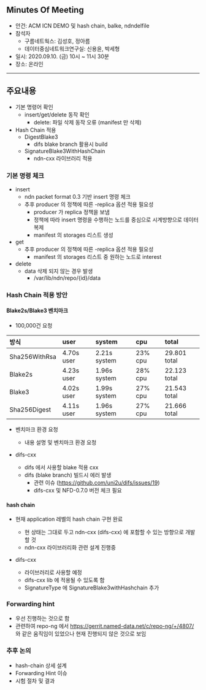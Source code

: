 ## Minutes Of Meeting
- 안건: ACM ICN DEMO 및 hash chain, balke, ndndelfile
- 참석자
  - 구름네트웍스: 김성호, 정아름
  - 데이터중심네트워크연구실: 신용윤, 박세형
- 일시: 2020.09.10. (금) 10시 ~ 11시 30분
- 장소: 온라인

---

## 주요내용
- 기본 명령어 확인
  - insert/get/delete 동작 확인
    - delete: 파일 삭제 동작 오류 (manifest 만 삭제)
- Hash Chain 적용
  - DigestBlake3
    - difs blake branch 활용시 build
  - SignatureBlake3WithHashChain
    - ndn-cxx 라이브러리 적용

### 기본 명령 체크
- insert
  - ndn packet format 0.3 기반 insert 명령 체크
  - 추후 producer 의 정책에 따른 -replica 옵션 적용 필요성
    - producer 가 replica 정책을 보냄
    - 정책에 따라 insert 명령을 수행하는 노드를 중심으로 시계방향으로 데이터 복제
    - manifest 의 storages 리스트 생성
- get
  - 추후 producer 의 정책에 따른 -replica 옵션 적용 필요성
    - manifest 의 storages 리스트 중 원하는 노드로 interest
- delete
  - data 삭제 되지 않는 경우 발생
    - /var/lib/ndn/repo/{id}/data

### Hash Chain 적용 방안

#### Blake2s/Blake3 벤치마크
- 100,000건 요청
  
|방식|user|system|cpu|total|
|:---|:---|:---|:---|:---|
|Sha256WithRsa|4.70s user|2.21s system|23% cpu|29.801 total|
|Blake2s|4.23s user|1.96s system|28% cpu|22.123 total|
|Blake3|4.02s user|1.99s system|27% cpu|21.543 total|
|Sha256Digest|4.11s user|1.96s system|27% cpu|21.666 total|

- 벤치마크 환경 요청
  - 내용 설명 및 벤치마크 환경 요청

- difs-cxx
  - difs 에서 사용할 blake 적용 cxx
  - difs (blake branch) 빌드시 에러 발생
    - 관련 이슈 (https://github.com/uni2u/difs/issues/19)
    - difs-cxx 및 NFD-0.7.0 버전 체크 필요

#### hash chain
- 현재 application 레벨의 hash chain 구현 완료
  - 현 상태는 그대로 두고 ndn-cxx (difs-cxx) 에 포함할 수 있는 방향으로 개발할 것
  - ndn-cxx 라이브러리화 관련 설계 진행중

- difs-cxx
  - 라이브러리로 사용할 예정
  - difs-cxx lib 에 적용될 수 있도록 함
  - SignatureType 에 SignatureBlake3withHashchain 추가

### Forwarding hint
- 우선 진행하는 것으로 함
- 관련하여 repo-ng 에서 https://gerrit.named-data.net/c/repo-ng/+/4807/ 와 같은 움직임이 있었으나 현재 진행되지 않은 것으로 보임

### 추후 논의
- hash-chain 상세 설계
- Forwarding Hint 이슈
- 시험 절차 및 결과
